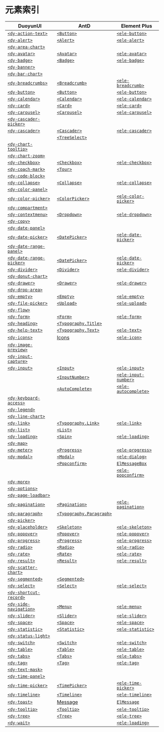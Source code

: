 # 元素索引

<style>
  a, gem-link {
    text-wrap: nowrap;
  }
</style>

| DuoyunUI                                           | AntD                                        | Element Plus                             |
| -------------------------------------------------- | ------------------------------------------- | ---------------------------------------- |
| [`<dy-action-text>`](./action-text.md)             | [`<Button>`][antd-button]                   | [`<ele-button>`][ele-button]             |
| [`<dy-alert>`](./alert.md)                         | [`<Alert>`][antd-alert]                     | [`<ele-alert>`][ele-alert]               |
| [`<dy-area-chart>`](./area-chart.md)               |                                             |                                          |
| [`<dy-avatar>`](./avatar.md)                       | [`<Avatar>`][antd-avatar]                   | [`<ele-avatar>`][ele-avatar]             |
| [`<dy-badge>`](./badge.md)                         | [`<Badge>`][antd-badge]                     | [`<ele-badge>`][ele-badge]               |
| [`<dy-banner>`](./banner.md)                       |                                             |                                          |
| [`<dy-bar-chart>`](./bar-chart.md)                 |                                             |                                          |
| [`<dy-breadcrumbs>`](./breadcrumbs.md)             | [`<Breadcrumb>`][antd-breadcrumb]           | [`<ele-breadcrumb>`][ele-breadcrumb]     |
| [`<dy-button>`](./button.md)                       | [`<Button>`][antd-button]                   | [`<ele-button>`][ele-button]             |
| [`<dy-calendar>`](./calendar.md)                   | [`<Calendar>`][antd-calendar]               | [`<ele-calendar>`][ele-calendar]         |
| [`<dy-card>`](./card.md)                           | [`<Card>`][antd-card]                       | [`<ele-card>`][ele-card]                 |
| [`<dy-carousel>`](./carousel.md)                   | [`<Carousel>`][antd-carousel]               | [`<ele-carousel>`][ele-carousel]         |
| [`<dy-cascader-picker>`](./cascader-picker.md)     |                                             |                                          |
| [`<dy-cascader>`](./cascader.md)                   | [`<Cascader>`][antd-cascader]               | [`<ele-cascader>`][ele-cascader]         |
|                                                    | [`<TreeSelect>`][antd-tree-select]          |                                          |
| [`<dy-chart-tooltip>`](./chart-tooltip.md)         |                                             |                                          |
| [`<dy-chart-zoom>`](./chart-zoom.md)               |                                             |                                          |
| [`<dy-checkbox>`](./checkbox.md)                   | [`<Checkbox>`][antd-checkbox]               | [`<ele-checkbox>`][ele-checkbox]         |
| [`<dy-coach-mark>`](./coach-mark.md)               | [`<Tour>`][antd-tour]                       |                                          |
| [`<dy-code-block>`](./code-block.md)               |                                             |                                          |
| [`<dy-collapse>`](./collapse.md)                   | [`<Collapse>`][antd-collapse]               | [`<ele-collapse>`][ele-collapse]         |
| [`<dy-color-panel>`](./color-panel.md)             |                                             |                                          |
| [`<dy-color-picker>`](./color-picker.md)           | [`<ColorPicker>`][antd-color-picker]        | [`<ele-color-picker>`][ele-color-picker] |
| [`<dy-compartment>`](./compartment.md)             |                                             |                                          |
| [`<dy-contextmenu>`](./contextmenu.md)             | [`<Dropdown>`][antd-dropdown]               | [`<ele-dropdown>`][ele-dropdown]         |
| [`<dy-copy>`](./copy.md)                           |                                             |                                          |
| [`<dy-date-panel>`](./date-panel.md)               |                                             |                                          |
| [`<dy-date-picker>`](./date-picker.md)             | [`<DatePicker>`][antd-date-picker]          | [`<ele-date-picker>`][ele-date-picker]   |
| [`<dy-date-range-panel>`](./date-range-panel.md)   |                                             |                                          |
| [`<dy-date-range-picker>`](./date-range-picker.md) | [`<DatePicker>`][antd-date-picker]          | [`<ele-date-picker>`][ele-date-picker]   |
| [`<dy-divider>`](./divider.md)                     | [`<Divider>`][antd-divider]                 | [`<ele-divider>`][ele-divider]           |
| [`<dy-donut-chart>`](./donut-chart.md)             |                                             |                                          |
| [`<dy-drawer>`](./drawer.md)                       | [`<Drawer>`][antd-drawer]                   | [`<ele-drawer>`][ele-drawer]             |
| [`<dy-drop-area>`](./drop-area.md)                 |                                             |                                          |
| [`<dy-empty>`](./empty.md)                         | [`<Empty>`][antd-empty]                     | [`<ele-empty>`][ele-empty]               |
| [`<dy-file-picker>`](./file-picker.md)             | [`<Upload>`][antd-upload]                   | [`<ele-upload>`][ele-upload]             |
| [`<dy-flow>`](./flow.md)                           |                                             |                                          |
| [`<dy-form>`](./form.md)                           | [`<Form>`][antd-form]                       | [`<ele-form>`][ele-form]                 |
| [`<dy-heading>`](./heading.md)                     | [`<Typography.Title>`][antd-typography]     |                                          |
| [`<dy-help-text>`](./help-text.md)                 | [`<Typography.Text>`][antd-typography]      | [`<ele-text>`][ele-text]                 |
| [`<dy-icons>`](./icons.md)                         | [Icons][antd-icon]                          | [`<ele-icon>`][ele-icon]                 |
| [`<dy-image-preview>`](./image-preview.md)         |                                             |                                          |
| [`<dy-input-capture>`](./input-capture.md)         |                                             |                                          |
| [`<dy-input>`](./input.md)                         | [`<Input>`][antd-input]                     | [`<ele-input>`][ele-input]               |
|                                                    | [`<InputNumber>`][antd-input-number]        | [`<ele-input-number>`][ele-input-number] |
|                                                    | [`<AutoComplete>`][antd-auto-complete]      | [`<ele-autocomplete>`][ele-autocomplete] |
| [`<dy-keyboard-access>`](./keyboard-access.md)     |                                             |                                          |
| [`<dy-legend>`](./legend.md)                       |                                             |                                          |
| [`<dy-line-chart>`](./line-chart.md)               |                                             |                                          |
| [`<dy-link>`](./link.md)                           | [`<Typography.Link>`][antd-typography]      | [`<ele-link>`][ele-link]                 |
| [`<dy-list>`](./list.md)                           | [`<List>`][antd-list]                       |                                          |
| [`<dy-loading>`](./loading.md)                     | [`<Spin>`][antd-spin]                       | [`<ele-loading>`][ele-loading]           |
| [`<dy-map>`](./map.md)                             |                                             |                                          |
| [`<dy-meter>`](./meter.md)                         | [`<Progress>`][antd-progress]               | [`<ele-progress>`][ele-progress]         |
| [`<dy-modal>`](./modal.md)                         | [`<Modal>`][antd-modal]                     | [`<ele-dialog>`][ele-dialog]             |
|                                                    | [`<Popconfirm>`][antd-popconfirm]           | [`ElMessageBox`][ele-message-box]        |
|                                                    |                                             | [`<ele-popconfirm>`][ele-popconfirm]     |
| [`<dy-more>`](./more.md)                           |                                             |                                          |
| [`<dy-options>`](./options.md)                     |                                             |                                          |
| [`<dy-page-loadbar>`](./page-loadbar.md)           |                                             |                                          |
| [`<dy-pagination>`](./pagination.md)               | [`<Pagination>`][antd-pagination]           | [`<ele-pagination>`][ele-pagination]     |
| [`<dy-paragraph>`](./paragraph.md)                 | [`<Typography.Paragraph>`][antd-typography] |                                          |
| [`<dy-picker>`](./picker.md)                       |                                             |                                          |
| [`<dy-placeholder>`](./placeholder.md)             | [`<Skeleton>`][antd-skeleton]               | [`<ele-skeleton>`][ele-skeleton]         |
| [`<dy-popover>`](./popover.md)                     | [`<Popover>`][antd-popover]                 | [`<ele-popover>`][ele-popover]           |
| [`<dy-progress>`](./progress.md)                   | [`<Progress>`][antd-progress]               | [`<ele-progress>`][ele-progress]         |
| [`<dy-radio>`](./radio.md)                         | [`<Radio>`][antd-radio]                     | [`<ele-radio>`][ele-radio]               |
| [`<dy-rate>`](./rate.md)                           | [`<Rate>`][antd-rate]                       | [`<ele-rate>`][ele-rate]                 |
| [`<dy-result>`](./result.md)                       | [`<Result>`][antd-result]                   | [`<ele-result>`][ele-result]             |
| [`<dy-scatter-chart>`](./scatter-chart.md)         |                                             |                                          |
| [`<dy-segmented>`](./segmented.md)                 | [`<Segmented>`][antd-segmented]             |                                          |
| [`<dy-select>`](./select.md)                       | [`<Select>`][antd-select]                   | [`<ele-select>`][ele-select]             |
| [`<dy-shortcut-record>`](./shortcut-record.md)     |                                             |                                          |
| [`<dy-side-navigation>`](./side-navigation.md)     | [`<Menu>`][antd-menu]                       | [`<ele-menu>`][ele-menu]                 |
| [`<dy-slider>`](./slider.md)                       | [`<Slider>`][antd-slider]                   | [`<ele-slider>`][ele-slider]             |
| [`<dy-space>`](./space.md)                         | [`<Space>`][antd-space]                     | [`<ele-space>`][ele-space]               |
| [`<dy-statistic>`](./statistic.md)                 | [`<Statistic>`][antd-statistic]             | [`<ele-statistic>`][ele-statistic]       |
| [`<dy-status-light>`](./status-light.md)           |                                             |                                          |
| [`<dy-switch>`](./switch.md)                       | [`<Switch>`][antd-switch]                   | [`<ele-switch>`][ele-switch]             |
| [`<dy-table>`](./table.md)                         | [`<Table>`][antd-table]                     | [`<ele-table>`][ele-table]               |
| [`<dy-tabs>`](./tabs.md)                           | [`<Tabs>`][antd-tabs]                       | [`<ele-tabs>`][ele-tabs]                 |
| [`<dy-tag>`](./tag.md)                             | [`<Tag>`][antd-tag]                         | [`<ele-tag>`][ele-tag]                   |
| [`<dy-text-mask>`](./text-mask.md)                 |                                             |                                          |
| [`<dy-time-panel>`](./time-panel.md)               |                                             |                                          |
| [`<dy-time-picker>`](./time-picker.md)             | [`<TimePicker>`][antd-time-picker]          | [`<ele-time-picker>`][ele-time-picker]   |
| [`<dy-timeline>`](./timeline.md)                   | [`<Timeline>`][antd-timeline]               | [`<ele-timeline>`][ele-timeline]         |
| [`<dy-toast>`](./toast.md)                         | [Message][antd-message]                     | [`ElMessage`][ele-message]               |
| [`<dy-tooltip>`](./tooltip.md)                     | [`<Tooltip>`][antd-tooltip]                 | [`<ele-tooltip>`][ele-tooltip]           |
| [`<dy-tree>`](./tree.md)                           | [`<Tree>`][antd-tree]                       | [`<ele-tree>`][ele-tree]                 |
| [`<dy-wait>`](./wait.md)                           |                                             | [`<ele-loading>`][ele-loading]           |

<!-- copy([...new Set($$('a').filter(e => e.href.startsWith("https://ant.design/components/")).map(e => e.href))].join('\n'))  -->

[antd-button]: https://ant.design/components/button
[antd-float-button]: https://ant.design/components/float-button
[antd-icon]: https://ant.design/components/icon
[antd-typography]: https://ant.design/components/typography
[antd-divider]: https://ant.design/components/divider
[antd-flex]: https://ant.design/components/flex
[antd-grid]: https://ant.design/components/grid
[antd-layout]: https://ant.design/components/layout
[antd-space]: https://ant.design/components/space
[antd-anchor]: https://ant.design/components/anchor
[antd-breadcrumb]: https://ant.design/components/breadcrumb
[antd-dropdown]: https://ant.design/components/dropdown
[antd-menu]: https://ant.design/components/menu
[antd-pagination]: https://ant.design/components/pagination
[antd-steps]: https://ant.design/components/steps
[antd-auto-complete]: https://ant.design/components/auto-complete
[antd-cascader]: https://ant.design/components/cascader
[antd-checkbox]: https://ant.design/components/checkbox
[antd-color-picker]: https://ant.design/components/color-picker
[antd-date-picker]: https://ant.design/components/date-picker
[antd-form]: https://ant.design/components/form
[antd-input]: https://ant.design/components/input
[antd-input-number]: https://ant.design/components/input-number
[antd-mentions]: https://ant.design/components/mentions
[antd-radio]: https://ant.design/components/radio
[antd-rate]: https://ant.design/components/rate
[antd-select]: https://ant.design/components/select
[antd-slider]: https://ant.design/components/slider
[antd-switch]: https://ant.design/components/switch
[antd-time-picker]: https://ant.design/components/time-picker
[antd-transfer]: https://ant.design/components/transfer
[antd-tree-select]: https://ant.design/components/tree-select
[antd-upload]: https://ant.design/components/upload
[antd-avatar]: https://ant.design/components/avatar
[antd-badge]: https://ant.design/components/badge
[antd-calendar]: https://ant.design/components/calendar
[antd-card]: https://ant.design/components/card
[antd-carousel]: https://ant.design/components/carousel
[antd-collapse]: https://ant.design/components/collapse
[antd-descriptions]: https://ant.design/components/descriptions
[antd-empty]: https://ant.design/components/empty
[antd-image]: https://ant.design/components/image
[antd-list]: https://ant.design/components/list
[antd-popover]: https://ant.design/components/popover
[antd-qr-code]: https://ant.design/components/qr-code
[antd-segmented]: https://ant.design/components/segmented
[antd-statistic]: https://ant.design/components/statistic
[antd-table]: https://ant.design/components/table
[antd-tabs]: https://ant.design/components/tabs
[antd-tag]: https://ant.design/components/tag
[antd-timeline]: https://ant.design/components/timeline
[antd-tooltip]: https://ant.design/components/tooltip
[antd-tour]: https://ant.design/components/tour
[antd-tree]: https://ant.design/components/tree
[antd-alert]: https://ant.design/components/alert
[antd-drawer]: https://ant.design/components/drawer
[antd-message]: https://ant.design/components/message
[antd-modal]: https://ant.design/components/modal
[antd-notification]: https://ant.design/components/notification
[antd-popconfirm]: https://ant.design/components/popconfirm
[antd-progress]: https://ant.design/components/progress
[antd-result]: https://ant.design/components/result
[antd-skeleton]: https://ant.design/components/skeleton
[antd-spin]: https://ant.design/components/spin
[antd-watermark]: https://ant.design/components/watermark
[antd-affix]: https://ant.design/components/affix
[antd-app]: https://ant.design/components/app
[antd-config-provider]: https://ant.design/components/config-provider

<!-- Element Plus -->

[ele-button]: https://element-plus.org/en-US/component/button
[ele-border]: https://element-plus.org/en-US/component/border
[ele-color]: https://element-plus.org/en-US/component/color
[ele-container]: https://element-plus.org/en-US/component/container
[ele-icon]: https://element-plus.org/en-US/component/icon
[ele-layout]: https://element-plus.org/en-US/component/layout
[ele-link]: https://element-plus.org/en-US/component/link
[ele-text]: https://element-plus.org/en-US/component/text
[ele-scrollbar]: https://element-plus.org/en-US/component/scrollbar
[ele-space]: https://element-plus.org/en-US/component/space
[ele-typography]: https://element-plus.org/en-US/component/typography
[ele-config-provider]: https://element-plus.org/en-US/component/config-provider
[ele-autocomplete]: https://element-plus.org/en-US/component/autocomplete
[ele-cascader]: https://element-plus.org/en-US/component/cascader
[ele-checkbox]: https://element-plus.org/en-US/component/checkbox
[ele-color-picker]: https://element-plus.org/en-US/component/color-picker
[ele-date-picker]: https://element-plus.org/en-US/component/date-picker
[ele-datetime-picker]: https://element-plus.org/en-US/component/datetime-picker
[ele-form]: https://element-plus.org/en-US/component/form
[ele-input]: https://element-plus.org/en-US/component/input
[ele-input-number]: https://element-plus.org/en-US/component/input-number
[ele-radio]: https://element-plus.org/en-US/component/radio
[ele-rate]: https://element-plus.org/en-US/component/rate
[ele-select]: https://element-plus.org/en-US/component/select
[ele-select-v2]: https://element-plus.org/en-US/component/select-v2
[ele-slider]: https://element-plus.org/en-US/component/slider
[ele-switch]: https://element-plus.org/en-US/component/switch
[ele-time-picker]: https://element-plus.org/en-US/component/time-picker
[ele-time-select]: https://element-plus.org/en-US/component/time-select
[ele-transfer]: https://element-plus.org/en-US/component/transfer
[ele-upload]: https://element-plus.org/en-US/component/upload
[ele-avatar]: https://element-plus.org/en-US/component/avatar
[ele-badge]: https://element-plus.org/en-US/component/badge
[ele-calendar]: https://element-plus.org/en-US/component/calendar
[ele-card]: https://element-plus.org/en-US/component/card
[ele-carousel]: https://element-plus.org/en-US/component/carousel
[ele-collapse]: https://element-plus.org/en-US/component/collapse
[ele-descriptions]: https://element-plus.org/en-US/component/descriptions
[ele-empty]: https://element-plus.org/en-US/component/empty
[ele-image]: https://element-plus.org/en-US/component/image
[ele-infinite-scroll]: https://element-plus.org/en-US/component/infinite-scroll
[ele-pagination]: https://element-plus.org/en-US/component/pagination
[ele-progress]: https://element-plus.org/en-US/component/progress
[ele-result]: https://element-plus.org/en-US/component/result
[ele-skeleton]: https://element-plus.org/en-US/component/skeleton
[ele-table]: https://element-plus.org/en-US/component/table
[ele-table-v2]: https://element-plus.org/en-US/component/table-v2
[ele-tag]: https://element-plus.org/en-US/component/tag
[ele-timeline]: https://element-plus.org/en-US/component/timeline
[ele-tree]: https://element-plus.org/en-US/component/tree
[ele-tree-select]: https://element-plus.org/en-US/component/tree-select
[ele-tree-v2]: https://element-plus.org/en-US/component/tree-v2
[ele-statistic]: https://element-plus.org/en-US/component/statistic
[ele-affix]: https://element-plus.org/en-US/component/affix
[ele-backtop]: https://element-plus.org/en-US/component/backtop
[ele-breadcrumb]: https://element-plus.org/en-US/component/breadcrumb
[ele-dropdown]: https://element-plus.org/en-US/component/dropdown
[ele-menu]: https://element-plus.org/en-US/component/menu
[ele-page-header]: https://element-plus.org/en-US/component/page-header
[ele-steps]: https://element-plus.org/en-US/component/steps
[ele-tabs]: https://element-plus.org/en-US/component/tabs
[ele-alert]: https://element-plus.org/en-US/component/alert
[ele-dialog]: https://element-plus.org/en-US/component/dialog
[ele-drawer]: https://element-plus.org/en-US/component/drawer
[ele-loading]: https://element-plus.org/en-US/component/loading
[ele-message]: https://element-plus.org/en-US/component/message
[ele-message-box]: https://element-plus.org/en-US/component/message-box
[ele-notification]: https://element-plus.org/en-US/component/notification
[ele-popconfirm]: https://element-plus.org/en-US/component/popconfirm
[ele-popover]: https://element-plus.org/en-US/component/popover
[ele-tooltip]: https://element-plus.org/en-US/component/tooltip
[ele-divider]: https://element-plus.org/en-US/component/divider
[ele-watermark]: https://element-plus.org/en-US/component/watermark
